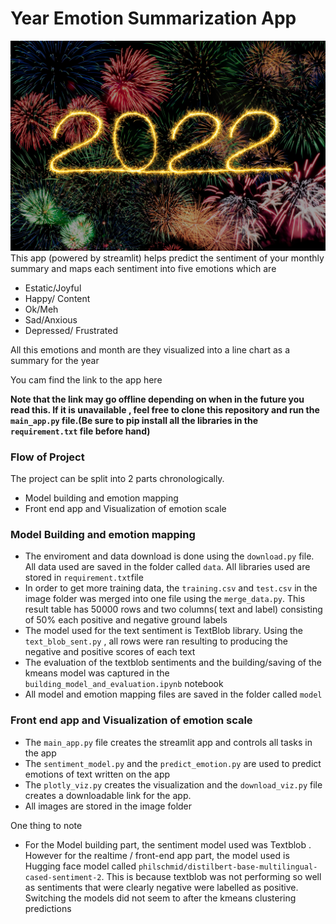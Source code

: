 # Year Emotion Summarization App
![image](images/moritz-knoringer-4_MwbIq0CME-unsplash.jpg)
This app (powered by streamlit) helps predict the sentiment of your monthly summary and maps each sentiment into five emotions which are 
- Estatic/Joyful
- Happy/ Content
- Ok/Meh
- Sad/Anxious
- Depressed/ Frustrated

All this emotions and month are they visualized into a line chart as a summary for the year

You cam find the link to the app here

**Note that the link may go offline depending on when in the future you read this. If it is unavailable , feel free to clone this repository and run the `main_app.py` file.(Be sure to pip install all the libraries in the `requirement.txt` file before hand)**

### Flow of Project
The project can be split into 2 parts chronologically.
- Model building and emotion mapping
- Front end app and Visualization of emotion scale

### Model Building and emotion mapping
- The enviroment and data download is done using the `download.py` file. All data used are saved in the folder called `data`. All libraries used are stored in `requirement.txt`file
- In order to get more training data, the `training.csv` and `test.csv` in the image folder was merged into one file  using the `merge_data.py`. This result table has 50000 rows and two columns( text and label) consisting of 50% each positive and negative ground labels
- The model used for the text sentiment is TextBlob library. Using the `text_blob_sent.py` , all rows were ran resulting to producing the negative and positive scores of each text
- The evaluation of the textblob sentiments and the building/saving of the kmeans model was captured in the `building_model_and_evaluation.ipynb` notebook
- All model and emotion mapping files are saved in the folder called `model`

### Front end app and Visualization of emotion scale
- The `main_app.py` file creates the streamlit app and controls all tasks in the app
- The `sentiment_model.py` and the `predict_emotion.py` are used to predict emotions of text written on the app
- The `plotly_viz.py` creates the visualization and the `download_viz.py` file creates a downloadable link for the app.
- All images are stored in the image folder

One thing to note
- For the Model building part, the sentiment model used was Textblob . However for the realtime / front-end app part, the model used is Hugging face model called `philschmid/distilbert-base-multilingual-cased-sentiment-2`. This is because textblob was not performing so well as sentiments that were clearly negative were labelled as positive. Switching the models did not seem to after the kmeans clustering predictions

